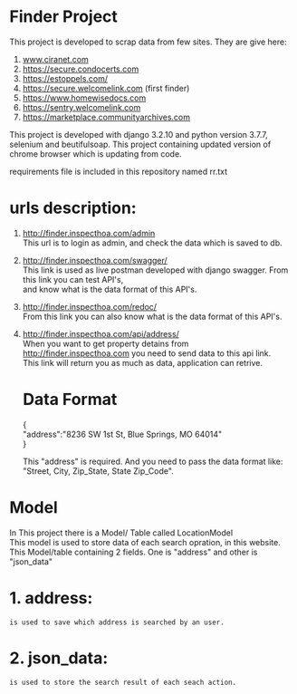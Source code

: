 # Finder Project

This project is developed to scrap data from few sites. They are give here:
1. www.ciranet.com
2. https://secure.condocerts.com
3. https://estoppels.com/
4. https://secure.welcomelink.com (first finder)
5. https://www.homewisedocs.com
6. https://sentry.welcomelink.com
7. https://marketplace.communityarchives.com

This project is developed with django 3.2.10 and python version 3.7.7, selenium and beutifulsoap. 
This project containing updated version of chrome browser which is updating from code.

requirements file is included in this repository named rr.txt

# urls description:
1. http://finder.inspecthoa.com/admin <br> 
  This url is to login as admin, and check the data which is saved to db.
2. http://finder.inspecthoa.com/swagger/ <br> 
  This link is used as live postman developed with django swagger. From this link you can test API's, <br> 
  and know what is the data format of this API's. 
3. http://finder.inspecthoa.com/redoc/ <br> 
   From this link you can also know what is the data format of this API's.
4. http://finder.inspecthoa.com/api/address/ <br>
   When you want to get property detains from http://finder.inspecthoa.com you need to send data to this api link. <br>
   This link will return you as much as data, application can retrive.
   
   # Data Format 
   { <br>
    "address":"8236 SW 1st St, Blue Springs, MO 64014"  <br>
   }
   
   This "address" is required. And you need to pass the data format like: "Street, City, Zip_State, State Zip_Code".
  
# Model 
In This project there is a Model/ Table called LocationModel <br>
This model is used to store data of each search opration, in this website. <br> 
This Model/table containing 2 fields. One is "address" and other is "json_data"
  # 1. address: <br>
    is used to save which address is searched by an user.
  # 2. json_data: <br> 
    is used to store the search result of each seach action. 
